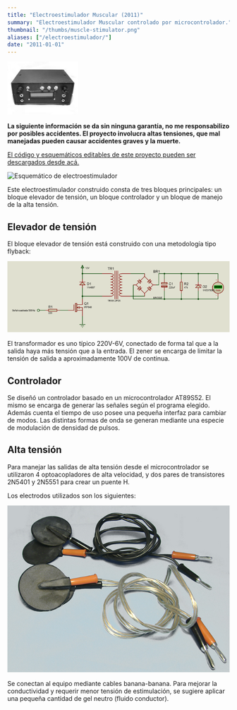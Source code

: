 ```yaml
---
title: "Electroestimulador Muscular (2011)"
summary: "Electroestimulador Muscular controlado por microcontrolador."
thumbnail: "/thumbs/muscle-stimulator.png"
aliases: ["/electroestimulador/"]
date: "2011-01-01"
---
```

	
![Electroestimulador](/images/electro4.jpg)

**La siguiente información se da sin ninguna garantía, no me responsabilizo por posibles accidentes. El proyecto involucra altas tensiones, que mal manejadas pueden causar accidentes graves y la muerte.**

[El código y esquemáticos editables de este proyecto pueden ser descargados desde acá.](https://github.com/gzalo/electroestimulador)

![Esquemático de electroestimulador](/images/electrostimulator-schematic.png)

Este electroestimulador construido consta de tres bloques principales: un bloque elevador de tensión, un bloque controlador y un bloque de manejo de la alta tensión.

## Elevador de tensión

El bloque elevador de tensión está construido con una metodología tipo flyback:

![Flyback inverter](/images/inversor.png)

El transformador es uno típico 220V-6V, conectado de forma tal que a la salida haya más tensión que a la entrada. El zener se encarga de limitar la tensión de salida a aproximadamente 100V de continua.

## Controlador
Se diseñó un controlador basado en un microcontrolador AT89S52. El mismo se encarga de generar las señales según el programa elegido. Además cuenta el tiempo de uso posee una pequeña interfaz para cambiar de modos. Las distintas formas de onda se generan mediante una especie de modulación de densidad de pulsos.

## Alta tensión
Para manejar las salidas de alta tensión desde el microcontrolador se utilizaron 4 optoacopladores de alta velocidad, y dos pares de transistores 2N5401 y 2N5551 para crear un puente H. 

Los electrodos utilizados son los siguientes:

![Electrodos para electroestimulador](/images/electro1.jpg)

Se conectan al equipo mediante cables banana-banana. Para mejorar la conductividad y requerir menor tensión de estimulación, se sugiere aplicar una pequeña cantidad de gel neutro (fluido conductor).
